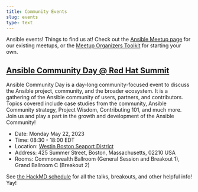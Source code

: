 ```yaml
---
title: Community Events
slug: events
type: text
---
```


Ansible events! Things to find us at! Check out the [Ansible Meetup page](https://www.meetup.com/topics/ansible/all/) for our existing meetups, or the [Meetup Organizers Toolkit](https://github.com/ansible-community/meetup/blob/main/meetup_toolkit.md) for starting your own.

## [Ansible Community Day @ Red Hat Summit](https://hackmd.io/0uT8IXjJTH2ZBB28jAQ1fA)

Ansible Community Day is a day-long community-focused event to discuss the Ansible project, community, and the broader ecosystem. It is a gathering of the Ansible community of users, partners, and contributors. Topics covered include case studies from the community, Ansible Community strategy, Project Wisdom, Contributing 101, and much more. Join us and play a part in the growth and development of the Ansible Community!

- Date: Monday May 22, 2023
- Time: 08:30 - 18:00 EDT
- Location: [Westin Boston Seaport District](https://www.marriott.com/en-us/hotels/bosow-the-westin-boston-seaport-district/overview/)
- Address: 425 Summer Street, Boston, Massachusetts, 02210 USA
- Rooms: Commonwealth Ballroom (General Session and Breakout 1), Grand Ballroom C (Breakout 2)

See [the HackMD schedule](https://hackmd.io/0uT8IXjJTH2ZBB28jAQ1fA) for all the talks, breakouts, and other helpful info! Yay!
